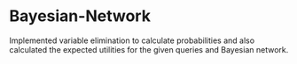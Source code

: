# Bayesian-Network

Implemented variable elimination to calculate probabilities and also calculated the expected utilities for the given queries and Bayesian network.
